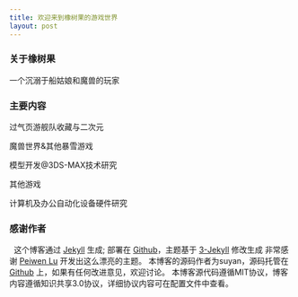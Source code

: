```yaml
---
title: 欢迎来到橡树果的游戏世界
layout: post
---
```


### 关于橡树果

  一个沉溺于船姑娘和魔兽的玩家

### 主要内容

  过气页游舰队收藏与二次元

  魔兽世界&其他暴雪游戏

  模型开发@3DS-MAX技术研究

  其他游戏

  计算机及办公自动化设备硬件研究

### 感谢作者
 
  这个博客通过 [Jekyll](http://jekyllrb.com/) 生成;
  部署在 [Github](https://pages.github.com)，主题基于 [3-Jekyll](https://github.com/P233/3-Jekyll) 修改生成
  非常感谢 [Peiwen Lu](https://github.com/P233) 开发出这么漂亮的主题。
  本博客的源码作者为suyan，源码托管在 [Github](https://github.com/suyan/suyan.github.io) 上，如果有任何改进意见，欢迎讨论。
  本博客源代码遵循MIT协议，博客内容遵循知识共享3.0协议，详细协议内容可在配置文件中查看。
